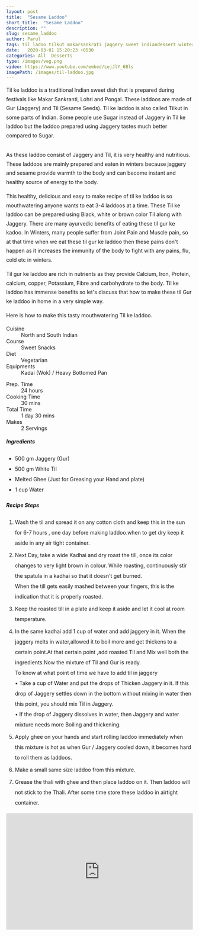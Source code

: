 ```yaml
---
layout: post
title:  "Sesame Laddoo"
short_title:  "Sesame Laddoo"
description: ""
slug: sesame_laddoo
author: Parul
tags: til ladoo tilkut makarsankrati jaggery sweet indiandessert winters health benefits foodyindianmom sesame gur til blacktil whitetil browntil tilpatti mithai festival easy tasty delicious sesame jaggery balls homemade lohri pongal warmth favourite energy ladoo instant
date:   2020-03-01 15:20:23 +0530
categories: All  Desserts
type: /images/veg.png
video: https://www.youtube.com/embed/LejJlY_6Bls
imagePath: /images/til-laddoo.jpg
---
```

<p class="text-justify" style="line-height: 175%;">
Til ke laddoo is a traditional Indian sweet dish that is prepared during festivals like Makar Sankranti, Lohri and Pongal. These laddoos are made of Gur (Jaggery) and Til (Sesame Seeds). Til ke laddoo is also called Tilkut in some parts of Indian. Some people use Sugar instead of Jaggery in Til ke laddoo but the laddoo prepared using Jaggery tastes much better compared to Sugar.
</p>

<div class="row">
    <div class="col-md-12"><img src="../images/til-laddoo.jpg" alt="" class="rounded img-fluid mb-2"></div>
</div>

<p class="text-justify" style="line-height: 175%;">
As these laddoo consist of Jaggery and Til, it is very healthy and nutritious. These laddoos are mainly prepared and eaten in winters because jaggery and sesame provide warmth to the body and can become instant and healthy source of energy to the body.
</p>

<p class="text-justify" style="line-height: 175%;">
This healthy,  delicious  and easy to make recipe of til ke laddoo is so mouthwatering anyone wants to eat 3-4 laddoos at a time. These Til ke laddoo can be prepared using Black, white or brown color Til along with Jaggery.
There are many ayurvedic benefits of eating these til gur ke kadoo. In Winters, many people suffer from Joint Pain and Muscle pain, so at that time when we eat these til gur ke laddoo then these pains don't happen as it increases the immunity of the body to fight with any pains, flu, cold etc in winters.
</p>

<p class="text-justify" style="line-height: 175%;">
Til gur ke laddoo are rich in nutrients as they provide Calcium, Iron, Protein, calcium, copper, Potassium, Fibre and carbohydrate to the body. Til ke laddoo has immense benefits  so let's discuss that how to make these til Gur ke laddoo in home in a very simple way.
</p>

<p class="text-justify" style="line-height: 175%;">
Here is how to make this tasty mouthwatering Til ke laddoo.
</p>

<div class="row">
    <div class="col-md-6">
        <dl class="row">
            <dt class="col-sm-4">Cuisine</dt><dd class="col-sm-7">North and South Indian</dd>
            <dt class="col-sm-4">Course</dt><dd class="col-sm-7">Sweet Snacks</dd>
            <dt class="col-sm-4">Diet</dt><dd class="col-sm-7">Vegetarian</dd>
            <dt class="col-sm-4">Equipments</dt><dd class="col-sm-7">Kadai (Wok) / Heavy Bottomed Pan</dd>
        </dl>
    </div>
    <div class="col-md-6">
        <dl class="row">
            <dt class="col-sm-5">Prep. Time</dt><dd class="col-sm-7">24 hours</dd>
            <dt class="col-sm-5">Cooking Time</dt><dd class="col-sm-7">30 mins</dd>
            <dt class="col-sm-5">Total Time</dt><dd class="col-sm-7">1 day 30 mins</dd>
            <dt class="col-sm-5">Makes</dt><dd class="col-sm-7">2 Servings</dd>
        </dl>
    </div>
</div>

<section>
    <div class="recipe-section-divider"></div>
    <div class="row" id="ingredients">
        <div class="col-md-12"><h5 class="font-weight-bold">Ingredients</h5></div>
    </div>
    <div class="row">
        <div class="col-md-12">            
            <ul style="line-height: 200%">
                <li>500 gm Jaggery (Gur)</li>
                <li>500 gm White Til</li>
                <li>Melted Ghee (Just for Greasing your Hand and plate)</li>
                <li>1 cup Water</li>
            </ul>
        </div>
    </div>
</section>
<div class="recipe-section-divider"></div>
<div class="row" id="recipe">
    <div class="col-md-12"><h5 class="font-weight-bold">Recipe Steps</h5></div>
</div>
<div class="row">
    <div class="col-md-12">
    <ol class="text-justify" style="line-height: 200%">
        <li style="margin-bottom:5px;">Wash the til and spread it on any cotton cloth and keep this in the sun for  6-7 hours , one day before making laddoo.when to get dry keep it aside in any air tight container.</li>
        <li style="margin-bottom:5px;">Next Day, take a wide Kadhai and dry roast the till,  once its color changes to very light brown in colour. While roasting, continuously stir the spatula in a kadhai so that it doesn't get burned.<br>
        <i class="fas fa-lightbulb"></i> When the till gets easily  mashed  between your fingers, this is the indication that it is properly roasted.</li>
        <li style="margin-bottom:5px;">Keep the roasted till in a plate and keep it aside and let it cool  at room temperature.</li>
        <li style="margin-bottom:5px;">In the same kadhai add 1 cup of water and add jaggery in it. When the jaggery melts in water,allowed it to boil more and get thickens to a certain point.At that certain point ,add roasted Til and Mix well both the ingredients.Now the mixture of Til and Gur is ready.
                        <br><i class="fas fa-lightbulb"></i>  To know at what point of time we have to add til in jaggery<br>
                        &bull; Take a cup of Water and put the drops of Thicken Jaggery in it. If this drop of Jaggery settles down in the bottom without mixing in water then this point, you should mix Til in Jaggery.<br>
                        &bull; If  the drop of Jaggery dissolves in water, then Jaggery and water mixture needs more Boiling and thickening.
                        </li>
        <li style="margin-bottom:5px;">Apply ghee on your hands and start rolling laddoo immediately when this mixture is hot as when Gur / Jaggery cooled down, it becomes hard to roll them as laddoos.</li>
        <li style="margin-bottom:5px;">Make a small same size laddoo from this mixture.</li>
        <li style="margin-bottom:5px;">Grease the thali with ghee and then place laddoo on it. Then laddoo will not stick to the Thali. After some time store these laddoo in airtight container.</li>
    </ol>
    </div>
</div>
<div class="row" id="video">
    <div class="col-md-12">
        <div class="embed-responsive embed-responsive-16by9">
            <iframe width="100%" height="315" src="https://www.youtube.com/embed/LejJlY_6Bls" frameborder="0" allow="accelerometer; autoplay; encrypted-media; gyroscope; picture-in-picture" allowfullscreen></iframe>
        </div>
    </div>
</div>
<br>